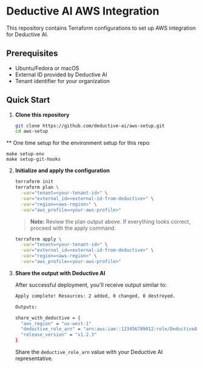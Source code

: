 # Deductive AI AWS Integration

This repository contains Terraform configurations to set up AWS integration for Deductive AI.

## Prerequisites

- Ubuntu/Fedora or macOS
- External ID provided by Deductive AI
- Tenant identifier for your organization

## Quick Start

1. **Clone this repository**

   ```bash
   git clone https://github.com/deductive-ai/aws-setup.git
   cd aws-setup
   ```
** One time setup for the environment setup for this repo:
```
make setup-env
make setup-git-hooks
```

2. **Initialize and apply the configuration**

   ```bash
   terraform init
   terraform plan \
     -var="tenant=<your-tenant-id>" \
     -var="external_id=<external-id-from-deductive>" \
     -var="region=<aws-region>" \
     -var="aws_profile=<your-aws-profile>"
   ```

   > **Note:** Review the plan output above. If everything looks correct, proceed with the apply command.

   ```bash
   terraform apply \
     -var="tenant=<your-tenant-id>" \
     -var="external_id=<external-id-from-deductive>" \
     -var="region=<aws-region>" \
     -var="aws_profile=<your-aws-profile>"
   ```

3. **Share the output with Deductive AI**

   After successful deployment, you'll receive output similar to:
   ```bash
   Apply complete! Resources: 2 added, 0 changed, 0 destroyed.

   Outputs:

   share_with_deductive = {
     "aws_region" = "us-west-1"
     "deductive_role_arn" = "arn:aws:iam::123456789012:role/DeductiveAssumeRole-<tenant>"
     "release_version" = "v1.2.3"
   }
   ```

   Share the `deductive_role_arn` value with your Deductive AI representative.
